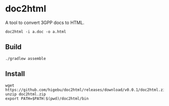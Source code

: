 # doc2html

A tool to convert 3GPP docs to HTML.

```
doc2html -i a.doc -o a.html
```

## Build

```
./gradlew assemble
```

## Install

```
wget https://github.com/higebu/doc2html/releases/download/v0.0.1/doc2html.zip
unzip doc2html.zip
export PATH=$PATH:$(pwd)/doc2html/bin
```
